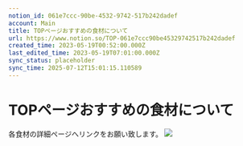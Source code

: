```yaml
---
notion_id: 061e7ccc-90be-4532-9742-517b242dadef
account: Main
title: TOPページおすすめの食材について
url: https://www.notion.so/TOP-061e7ccc90be45329742517b242dadef
created_time: 2023-05-19T00:52:00.000Z
last_edited_time: 2023-05-19T07:01:00.000Z
sync_status: placeholder
sync_time: 2025-07-12T15:01:15.110589
---
```

# TOPページおすすめの食材について

各食材の詳細ページへリンクをお願い致します。
![](https://prod-files-secure.s3.us-west-2.amazonaws.com/736adce6-a3a4-4a64-9f74-d9aa055c96d2/062c339a-fd24-4c35-9444-9023b154763c/2023-05-19_09h49_29.png?X-Amz-Algorithm=AWS4-HMAC-SHA256&X-Amz-Content-Sha256=UNSIGNED-PAYLOAD&X-Amz-Credential=ASIAZI2LB466UHESEP5H%2F20250719%2Fus-west-2%2Fs3%2Faws4_request&X-Amz-Date=20250719T043416Z&X-Amz-Expires=3600&X-Amz-Security-Token=IQoJb3JpZ2luX2VjEIT%2F%2F%2F%2F%2F%2F%2F%2F%2F%2FwEaCXVzLXdlc3QtMiJGMEQCIA7%2B2fUTB1JQQovSInv0MhyeLApb4VggN9%2Fhk8lB414yAiAC2Kvjx4UGfl4SjOp3S1ieobo2Wc%2BhC9d8gmjo49n1RiqIBAid%2F%2F%2F%2F%2F%2F%2F%2F%2F%2F8BEAAaDDYzNzQyMzE4MzgwNSIMVGfLoRT4BwAnYyfZKtwDlGV14o%2BdT3qKo%2FwVwQpfcVljKVOdLfTkd54a0Ro33AxFt6Al0Ny7OskcUF2zCp2B7u1mgAdANGQP6uVnSqYWWZv1X6WGs%2FyVvxBBtBP75Smzi7UHWmVpAUkAnD9ktrukZCSm0XXtOwVKbRFDV%2FwjySK4CBrDjOf%2FgOjUbVlh6N8j0dimexQ6%2B2ltVRWEJkA0JWZc72bhXyJAA9A9DTDCXbFGFygm66GMxN8Fdjymfkb0jW5QOeJk0FBX38lTPIabrIkWsj8AV3YMU4mp98Eyzc5o58SG4lHZzeVv2M%2Bc2C7jttcOEsJgt8cHeokdRtl9LmyTYfGxF0H%2BEc9txPYcULarJ5q83FrNlVPIbVcRV2Ppj5xF35J68g%2FdI4Rr1MO42KUT8eekJdnQTdWhNAE%2FZJm3Odo4TF7nw7ODGDycb%2B%2FfRV148ERJfvHXdMCkue6TjqXJ%2Bb894NJJH3vuMHVgetyn4cZMiEtD%2B3L0IMI5SkWn3%2FZ0uLQJKRlIXyr6fG2SFQH0kI%2BruAQVBx8xkcS8hcpM6fIaSUlO7xwQF98HdrygVGRt3IbzSDMMGBI7ntLt47NwXYcZp6gK%2B1fyBUjp6tCKQ5Qz2yu87T%2FIDQfW6Or6HShN%2FwxA5KTeqlkwlarswwY6pgF7lnUcxXn%2FPzuE9UBLmh0XWt7j%2BS%2B4Ryp7r77HhkedDDd8DVG10HL4ziJc0RpNwF5nghjGy44zIgccohTJ4wBel1H7wNHoZpEFajFbs8ggKhqq1veuSp6LfkQzVMlRXD7YsnoMnZTYh1wCXK%2FtY15mVdZLFOOD1c0w1PPHCNw7zl2kfLwpODMRcZgdHymJKqjiG4AVsEYjqHQuk5uK31GHIPcNmg8W&X-Amz-Signature=999ad168ea70ea16430a4a8b1c67354dad1f07d5eff429e8c15cf82b43d1dcdf&X-Amz-SignedHeaders=host&x-amz-checksum-mode=ENABLED&x-id=GetObject)
